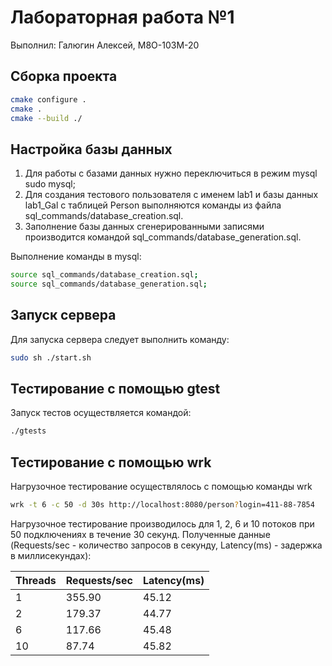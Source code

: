 # Лабораторная работа №1 #

Выполнил: Галюгин Алексей, М8О-103М-20

## Сборка проекта ##

```bash
cmake configure .
cmake .
cmake --build ./
```

## Настройка базы данных ##

1. Для работы с базами данных нужно переключиться в режим mysql 
sudo mysql;
2. Для создания тестового пользователя с именем lab1 и базы данных lab1_Gal с таблицей Person выполняются команды из файла sql_commands/database_creation.sql.
3. Заполнение базы данных сгенерированными записями производится командой sql_commands/database_generation.sql.

Выполнение команды в mysql:

```bash
source sql_commands/database_creation.sql;
source sql_commands/database_generation.sql;
```

## Запуск сервера ##

Для запуска сервера следует выполнить команду:

```bash
sudo sh ./start.sh
```

## Тестирование с помощью gtest ##

Запуск тестов осуществляется командой:

```bash
./gtests
```

## Тестирование с помощью wrk ##

Нагрузочное тестирование осуществлялось с помощью команды wrk

```bash
wrk -t 6 -c 50 -d 30s http://localhost:8080/person?login=411-88-7854 
```

Нагрузочное тестирование производилось для 1, 2, 6 и 10 потоков при 50 подключениях в течение 30 секунд. Полученные данные (Requests/sec - количество запросов в секунду, Latency(ms) - задержка в миллисекундах):

Threads | Requests/sec | Latency(ms)
---     | ---          | ---
1       | 355.90       | 45.12
2       | 179.37       | 44.77
6       | 117.66       | 45.48
10      | 87.74        | 45.82
